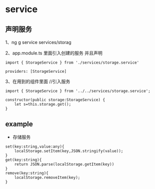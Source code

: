 # service


## 声明服务

1、ng g service services/storag

2、app.module.ts 里面引入创建的服务 并且声明

```
import { StorageService } from './services/storage.service'

providers: [StorageService]
```


3、在用到的组件里面
//引入服务
```
import { StorageService } from '../../services/storage.service';

constructor(public storage:StorageService) { 
    let s=this.storage.get();
}
```


## example

- 存储服务
```
set(key:string,value:any){
    localStorage.setItem(key,JSON.stringify(value));
}
get(key:string){
    return JSON.parse(localStorage.getItem(key))
}
remove(key:string){
    localStorage.removeItem(key);
}
```
